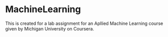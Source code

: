# MachineLearning 

This is created for a lab assignment for an Apllied Machine Learning course given by Michigan University on Coursera.
